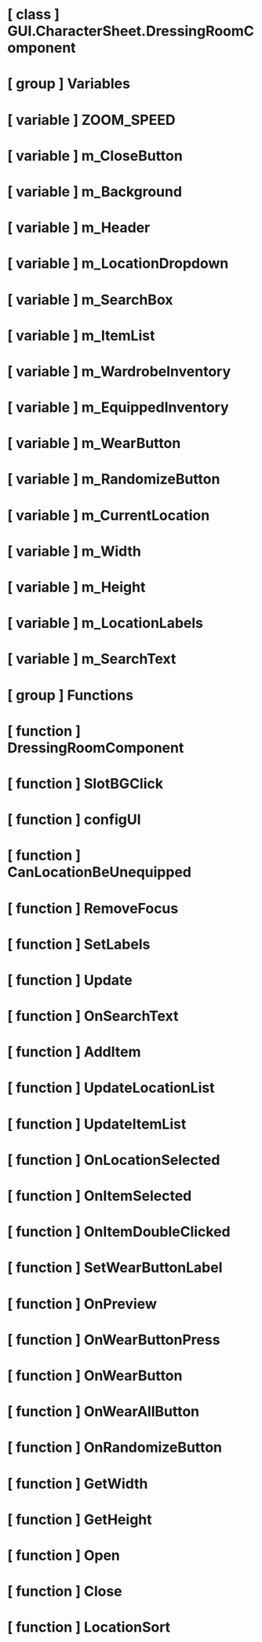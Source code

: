 # [ class ] GUI.CharacterSheet.DressingRoomComponent

# [ group ] Variables

# [ variable ] ZOOM_SPEED

# [ variable ] m_CloseButton

# [ variable ] m_Background

# [ variable ] m_Header

# [ variable ] m_LocationDropdown

# [ variable ] m_SearchBox

# [ variable ] m_ItemList

# [ variable ] m_WardrobeInventory

# [ variable ] m_EquippedInventory

# [ variable ] m_WearButton

# [ variable ] m_RandomizeButton

# [ variable ] m_CurrentLocation

# [ variable ] m_Width

# [ variable ] m_Height

# [ variable ] m_LocationLabels

# [ variable ] m_SearchText

# [ group ] Functions

# [ function ] DressingRoomComponent

# [ function ] SlotBGClick

# [ function ] configUI

# [ function ] CanLocationBeUnequipped

# [ function ] RemoveFocus

# [ function ] SetLabels

# [ function ] Update

# [ function ] OnSearchText

# [ function ] AddItem

# [ function ] UpdateLocationList

# [ function ] UpdateItemList

# [ function ] OnLocationSelected

# [ function ] OnItemSelected

# [ function ] OnItemDoubleClicked

# [ function ] SetWearButtonLabel

# [ function ] OnPreview

# [ function ] OnWearButtonPress

# [ function ] OnWearButton

# [ function ] OnWearAllButton

# [ function ] OnRandomizeButton

# [ function ] GetWidth

# [ function ] GetHeight

# [ function ] Open

# [ function ] Close

# [ function ] LocationSort

